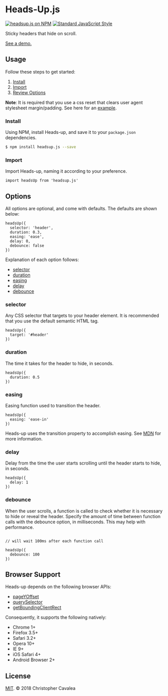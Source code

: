 # Heads-Up.js

[![headsup.js on NPM](https://img.shields.io/npm/v/headsup.js.svg?style=flat-square)](https://www.npmjs.com/package/headsup.js) [![Standard JavaScript Style](https://img.shields.io/badge/code_style-standard-brightgreen.svg?style=flat-square)](http://standardjs.com/)

Sticky headers that hide on scroll.

[See a demo.](https://chriscavs.github.io/headsup-demo/)

## Usage

Follow these steps to get started:

1. [Install](#install)
2. [Import](#import)
4. [Review Options](#options)

**Note**: It is required that you use a css reset that clears user agent stylesheet margin/padding.
See here for an [example](https://meyerweb.com/eric/tools/css/reset/).

### Install

Using NPM, install Heads-up, and save it to your `package.json` dependencies.

```bash
$ npm install headsup.js --save
```

### Import

Import Heads-up, naming it according to your preference.

```es6
import headsUp from 'headsup.js'
```

## Options

All options are optional, and come with defaults. The defaults are shown below:

```es6
headsUp({
  selector: 'header',
  duration: 0.3,
  easing: 'ease',
  delay: 0,
  debounce: false
})
```

Explanation of each option follows:

* [selector](#selector)
* [duration](#duration)
* [easing](#easing)
* [delay](#delay)
* [debounce](#debounce)

### selector

Any CSS selector that targets to your header element.  It is recommended that you use the default semantic HTML tag.

```es6
headsUp({
  target: '#header'
})
```

### duration

The time it takes for the header to hide, in seconds.

```es6
headsUp({
  duration: 0.5
})
```

### easing

Easing function used to transition the header.

```es6
headsUp({
  easing: 'ease-in'
})
```

Heads-up uses the transition property to accomplish easing.  See [MDN](https://developer.mozilla.org/en-US/docs/Web/CSS/transition-timing-function) for more information.

### delay

Delay from the time the user starts scrolling until the header starts to hide, in seconds.

```es6
headsUp({
  delay: 1
})
```

### debounce

When the user scrolls, a function is called to check whether it is necessary to hide or reveal the header.  Specify the amount of time between function calls with the debounce option, in milliseconds.  This may help with performance.

```es6

// will wait 100ms after each function call

headsUp({
  debounce: 100
})
```

## Browser Support

Heads-up depends on the following browser APIs:

* [pageYOffset](https://developer.mozilla.org/en-US/docs/Web/API/Window/pageYOffset)
* [querySelector](https://developer.mozilla.org/en-US/docs/Web/API/Document/querySelector)
* [getBoundingClientRect](https://developer.mozilla.org/en-US/docs/Web/API/Element/getBoundingClientRect)

Consequently, it supports the following natively:

* Chrome 1+
* Firefox 3.5+
* Safari 3.2+
* Opera 10+
* IE 9+
* iOS Safari 4+
* Android Browser 2+

## License

[MIT](https://opensource.org/licenses/MIT). © 2018 Christopher Cavalea